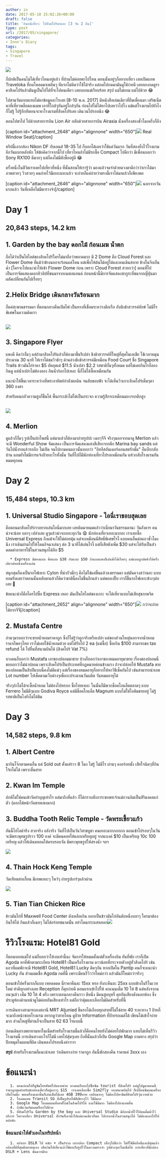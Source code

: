 ```yaml
---
author: in
date: 2017-05-10 15:02:26+00:00
draft: false
title: 'อินหนีเที่ยว: ไปสิงคโปร์มาและ [3 วัน 2 คืน]'
type: post
url: /2017/05/singapore/
categories:
- Innn's Diary
tags:
- Singapore
- Travel
---
```


![](https://www.innnblog.com/wp-content/uploads/2017/05/IMG_0730-1024x672.jpg)


ก็ปกติเป็นคนไม่ได้เที่ยวไหนอยู่แล้ว ที่บ้านไม่ค่อยพาไปไหน ตอนนั้นอยู่ๆก็อยากเที่ยว เลยเปิดแอพ Traveloka ที่กดโหลดมาเพลินๆ ทีแรกไม่คิดว่าใช้ได้จริง แต่กดไปกดมามันดูใช้ง่ายดี เลยลองกดดูราคาสิงคโปร์แล้วมันดูเป็นไปได้ที่จะไปคนเดียว เลยบอกแม่เรียบร้อย สรุป แม่ไม่ยอม แม่ไปด้วย 😂

<!-- more -->

ไปสามวันแบบแทบไม่หาข้อมูลอะไรเลย [8-10 พ.ค. 2017] มีหนังสือเล่มเดียวที่ยืมเพื่อนมา เสริชเน็ตหาที่เที่ยวพล็อตลงแมพ เอาที่ใกล้ๆกันอยู่ใกล้ๆกัน ก่อนไปไม่ได้หาไปเลยว่าไปไง แม้แต่โรงแรมไปยังไงก็ไม่รู้ ไปรู้อีกทีตอนจะหาโรงแรมที่สิงคโปร์เลย เดินวนไปรอบนึง 😂


ตอนไปขาไป ไปด้วยสายการบิน Lion Air กลับด้วยสายการบิน Airasia นั่งเครื่องสองชั่วโมงครึ่งก็ถึง

[caption id="attachment_2648" align="alignnone" width="650"]![](https://www.innnblog.com/wp-content/uploads/2017/05/RealWindow-1024x768.jpg)
Real Window Seat[/caption]

ทริปนี้เอากล้อง Nikon DF กับเลนส์ 18-35 ไป ก็บอกได้เลยว่าใช้แค่วันแรก วันที่สองทิ้งไว้โรงแรม อีกวันแบกหลังหัก ให้ข้อคิดว่าจากนี้ไป เที่ยวไหนถ้าไม่มีรถซื้อ Compact ไปดีกว่า มีเพื่อนบอกว่า Sony RX100 ดีมากๆ แต่ก็คงไม่มีตังซื้ออยู่ดี 😂

ครั้งหนึ่งในชีวิตเราเคยไปเที่ยวที่หนึ่ง ที่นั้นสอนให้เรารู้ว่า มองแล้วจดจำด้วยดวงตาดีกว่าว่าเราได้มา ภาพสวยๆ วิวสวยๆ คนถ่ายไว้มีเยอะแยะแล้ว จะถ่ายก็แค่ถ่ายว่าตรงนี้เราได้มาแล้วก็เพียงพอ

[caption id="attachment_2646" align="alignnone" width="650"]![](https://www.innnblog.com/wp-content/uploads/2017/05/SingaporeCalendar-1024x726.jpg)
นอกจากวันแรกแล้ว วันที่เหลือไม่มีตารางจ้า[/caption]


# Day 1




## 20,843 steps, 14.2 km




## 1. Garden by the bay ดอกไม้ ก้อนเมฆ น้ำตก


ถือได้ว่าเป็นไฮไลต์ของสิงคโปร์ใครไม่มาถือว่าพลาดมาก มี 2 Dome คือ Cloud Forest และ Flower Dome ที่แม้ว่าข้างนอกจะร้อนแค่ไหน แต่เพื่อให้ต้นไม้อยู่ได้และคนเดินสบาย ข้างในจึงเย็นฉ่ำ [ใครจะไปแนะนำให้เข้า Flower Dome ก่อน เพราะ Cloud Forest สวยกว่า] ตอนที่ไปเป็นการจัดแสดงดอกทิวลิปที่ขนมาจากเนเธอแลนด์ ก่อนหน้านี้มีการจัดแสดงซากูระที่ขนจากญี่ปุ่นมา ผลัดเปลี่ยนกันไปเรื่อยๆ


## 2.Helix Bridge เดินกลางวันร้อนมาก


ก็แค่สะพานธรรมดา ที่ตอนกลางคืนเปิดไฟ เป็นทางที่เชื่อมระหว่างตึกเรือ กับชิงช้าสวรรค์ยักษ์ ไม่มีไรพิเศษในความคิดเรา


## ![](https://www.innnblog.com/wp-content/uploads/2017/05/IMG_7851-1024x776.jpg)





## 3. Singapore Flyer


แพงดี คิดว่างั้นๆ แต่ถ้ามาสิงคโปร์แล้วก็ต้องมาขึ้นรึเปล่า ชิงช้าสวรรค์ที่ใหญ่ที่สุดในเอเชีย ใช้เวลาหมุนประมาณ 30 นาที ให้เราได้ชมวิวช้าๆ ด้านล่างชิงช้าสวรรค์มีเหมือน Food Court ชื่อ Singapore Trails ข้าวมันไก่ราคา $5 บัคกุตเต๋ $11.5 น้ำเปล่า $2.2 รสชาติงั้นๆทั้งหมด แต่ไม่เคยกินไรก็ลองกินดู แต่น้ำเปล่าไม่ต้องลอง กินน้ำก้อกไปเหอะ นี่ก็ไม่ได้ซื้อเหมือนกัน

แนะนำให้ขึ้นเวลาระหว่างที่พระอาทิตย์กำลังตกดิน จนลับขอบฟ้า จะได้เห็นวิวเกาะสิงคโปร์เต็มๆตา 360 องศา

สำหรับคนกลัวความสูงก็ขึ้นได้ พื้นกระเช้าไม่ได้เป็นกระจก ความรู้สึกจะเหมือนมองจากตึกสูง


## ![](https://www.innnblog.com/wp-content/uploads/2017/05/IMG_1037-1024x768.jpg)





## 4. Merlion


ดูแล้วก็งั้นๆ รูปเป็นปกโพสนี้ แต่มาแล้วก็ต้องมาถ่ายรูปปะ เฉยๆจีจี จริงๆนอกจากมาดู Merlion แล้วจะมี Wonderful Show จัดแสดง เป็นการจัดแสดงแสงสีเสียงจากตึก Marina bay sands แต่วันไปนั่งรอแล้วรออีก ไม่เปิด จนไปถามคนแถวนั้นบอกว่า "อิทอีสอันเดอร์คอนสตรักชั่น" ก็แป๊กกลับบ้าน แถมยังไม่มีการแจ้งป้ายอะไรทั้งนั้น วันที่ไปก็มีนักท่องเที่ยวไปรอเหมือนกัน แห้วกลับโรงแรมกันหมดทุกคน


# Day 2




## 15,484 steps, 10.3 km




## 1. Universal Studio Singapore - ไอนี่เราชอบสุดเลย


คือตอนมาสิงคโปร์เราอยากเล่นไอนี่มากเลย เลยคิดมาหมดแล้วว่าเนี่ยมาวันธรรมดานะ วันอังคาร คนน่าจะน้อย บลาๆ เปล่าเลย ดูๆแล้วน่าจะเยอะทุกวัน 😩 นักท่องเที่ยวเยอะมากอะ เราเลยซื้อ Universal Express ถึงแม้จะใช้ไม่ค่อยคุ้ม แต่จะเหมือนมีสิทธิ์พิเศษไรงี้ แบบคนอื่นต่อแถวชั่วโมงนึง เราเดินผ่านไปให้โดนอิจฉาเล่นๆ ต่อ 3 นาทีได้เล่นไรงี้ แต่ก็เสียตังเพิ่ม $30 แต่จะได้รับเป็นส่วดลดค่าอาหารใช้ในสวนสนุกได้อีก $5



 	  * Express มีสองแบบ คือแบบ $30 กับแบบ $50 ถ้าแบบแพงก็เล่นซ้ำได้เรื่อยๆ แต่แบบถูกลัดคิวได้ครั้งเดียวต่อหนึ่งเครื่องเล่น

สนุกสุดก็คงเป็นรถไฟเหาะ Cylon ที่น่ากัวมั่กๆ คือไม่ใช่แค่ขึ้นแล้วลงธรรมดา แต่มันควงสว่านอะ แบบยอมรับเลยว่าตอนนั้นหลับตาแล้วก็คิดว่าชาตินี้คงไม่ขึ้นอีกแล้ว แต่พอลงปั้บ เราก็ขึ้นรถไฟเหาะข้างๆต่อเลย 🤣

ข้อแนะนำก็คือใครไปซื้อ Express เหอะ มันเป็นไฮไลต์ของเกาะ จะได้เที่ยวแบบไม่เสียสุขภาพจิต

[caption id="attachment_2652" align="alignnone" width="650"]![](https://www.innnblog.com/wp-content/uploads/2017/05/IMG_4629-1024x768.jpg)
กว่าจะถ่ายได้ยากจีจี[/caption]


## 2. Mustafa Centre


อ่านๆมาบอกว่าจะขายน้ำหอมราคาถูก ซึ่งก็ไม่รู้ว่าถูกจริงหรือเปล่า แต่ของส่วนใหญ่นอกจากน้ำหอมราคาก็พอๆไทย เราไม่เคยใช้น้ำหอมด้วย แต่ได้รับไป 2 ea (แม่ซื้อ) ซื้อเกิน $100 สามารถขอ tax refund ได้ ไปยื่นที่สนามบินได้ (สิงคโปร์ Vat 7%)

บางคนก็บอกว่า Mustafa เอาของปลอมมาขาย บ้างก็บอกว่าเอาของหมดอายุมาขาย เรื่องของปลอมนี่ขอบอกว่าไม่น่าปลอม เพราะสิงคโปร์เป็นประเทศที่กฏหมายค่อนข้างแรง ถ้าจะปล่อยให้ Mustafa ขายของปลอมเป็นสิบปีแบบนี้คงไม่ดีแน่ๆ แต่เรื่องของหมดอายุก็อยากให้หาวิธีเช็คกันไป เช่นสามารถนำเลข Lot number ไปเช็คตามเว็บต่างๆเพื่อกะประมาณวันผลิต วันหมดอายุได้

จริงๆถ้าไม่ได้จะซื้อน้ำหอม ไม่ต้องไปหรอก ซื้อไทยเหอะ ในนั้นก็มีพวกช็อคโกแล็ตตลาดๆ แบบ Ferrero ไม่มีดีๆแบบ Godiva Royce แต่มีช็อคโกแล็ต Magnum แบบไม่ใช่ไอติมขายอยู่ ไม่รู้รสชาติเป็นไงยังไม่ได้ชิม


# Day 3




## 14,582 steps, 9.8 km




## 1. Albert Centre


มากินโจ๊กตามคนอื่น แต่ Sold out ตั้งแต่ราว 8 โมง ไม่รู้ ไม่มีไร ผ่านๆ คงอร่อยมั้ง เสียใจนิดๆที่กินโจ้กไม่ได้ เพราะตื่นสาย


## 2. Kwan Im Temple


ปกติไม่ใช่คนเข้าวัดทำบุญเท่าไร แต่มาถึงที่แล้ว ก็ได้กราบสักการะขอพรเจ้าแม่กวนอิมเป็นสิริมงคลแก่ตัว (ดอกไม้หน้าวัดขายแพงมาก)


## 3. Buddha Tooth Relic Temple - วัดพระเขี้ยวแก้ว


อันนี้ไฮไลต์จริง สวยจริง อลังจริง วันที่ไปเป็นวันวิสาขบูชา คนเยอะมากกกกกก ตอนเข้าไปรอบๆในวันจะมีพระพุทธรูปราว 100 องค์ จะมีคนคอยให้แลกเหรียญอยู่ จากแบงค์ $10 เป็นเหรียญ 10c 100 เหรียญ แล้วให้เดินหยอดให้ครบรอบวัด มีพระพุทธรูปให้สรงน้ำ ฯลฯ

![](https://www.innnblog.com/wp-content/uploads/2017/05/2422DD73-C749-4C13-982E-549DDA17A021-576x1024.jpeg)



## 4. Thain Hock Keng Temple


วัดเทียนฮกเกี้ยน มีเทพเยอะๆ ไหว้ๆ ถ่ายรูปเกร๋ๆแล้วผ่าน

![](https://www.innnblog.com/wp-content/uploads/2017/05/Thain-Hock-Keng-577x1024.jpeg)



## 5. Tian Tian Chicken Rice


ข้าวมันไก่ที่ Maxwell Food Center ดังเหลือเกิน บอกเป็นข้าวมันไก่อันดับหนึ่งบลาๆ ใครมาต้องกินให้ได้ กินแล้วก็เฉยๆ ไม่ได้อร่อยขนาดนั้น อย่าโดนกระแสหลอก![](https://www.innnblog.com/wp-content/uploads/2017/05/Chicken-Rice-1024x577.jpeg)





# รีวิวโรงแรม: Hotel81 Gold


ก็ตอนบอกแม่ไป แม่ก็บอกว่าให้งบเท่านี้นะ จัดการให้หมดตั้งแต่ตั๋วเครื่องบิน ยันที่พัก เราก็เปิด Agoda หาที่พักตามระเบียบ Hotel81 เป็นเครือโรงแรม ดาวน้อยที่กระจายตัวอยู่ทั่วสิงคโปร์ เช่นแถวที่ผมพักจะมี Hotel81 Gold, Hotel81 Lucky ติดๆกัน หากเปิดใน Pantip คนก็จะแนะนำ Lucky กัน ส่วนผมเชื่อ Agoda กดที่นี้ เพราะมีคนรีวิวว่าใหม่กว่า แล้วมันก็ใหม่กว่าจริงๆ

ตอนเข้าไปครั้งแรกก็แบบ เหยดดดด นี่ราคาคืนละ 15xx หรอ ยังกะคืนละ 25xx แบบข้างในรีโนเวทใหม่ ทำดีทุกอย่างเลย Reception ก็คุยง่ายดี ตอนแรกเข้าไปให้ คะแนนเต็ม 10 ให้ 8 แต่หลังจากนอนๆแล้ว เต็ม 10 ให้ 4 ครึ่ง เพราะตอนกลางคืนราว ตีหนึ่ง มีคนสูบบุหรี่ คุยกันเสียงดังนอกห้อง ซึ่งประตูห้องด้านหน้าดูไม่ค่อยกันเสียงเท่าไร แต่ถือว่าคุ้มและเลือกไม่ผิดสำหรับที่นี้

การเดินทางสามารถลงสถานี MRT Aljunied ขึ้นรถได้เกือบทุกสายที่ไม่ใช่สาย 40 ระยะทาง 1 ป้ายก็จะมาถึงหน้าซอยโรงแรม อยากดูว่าสายไหน ดูป้าย Information ที่ป้ายรถเมล์ได้ เขียนได้เข้าใจง่ายมาก ส่วนใหญ่ที่ผ่านก็จะเป็นสาย 62 63 ไรแบบนี้

ก่อนเดินทางพยายามหาในเน็ตสำหรับโรงแรมนี้แล้วก็คือคนไทยยังไม่ค่อยไปพักมาก แทบไม่เห็นรีวิวโรงแรมนี้ การเดินทางอะไรก็ไม่มี เลยไปสุ่มๆเลย ถึงที่นั้นแล้วก็เปิด Google Map ถามทาง สรุปว่าปักหมุดในแผนที่ผิด เดินหลงไปรอบนึงค่าาาาา

**สรุป** สำหรับโรงแรมก็แนะนำเลย ว่าเดินทางง่าย ราคาถูก อันนี้พักสองคืน ราคาแค่ 3xxx เอง


# ข้อแนะนำ





 	  1. ตอนก่อนไปก็ดูซิมโทรศัพท์ไปหลายค่าย บางคนก็บอกไปซื้อซิม tourist ที่สิงคโปร์ แต่ดูไปดูมาตอนนี้ราคาถูกสุดสำหรับนักท่องเที่ยวก็อยู่แถวๆ $15  เราเลยเลือกซื้อ Sim2fly จากสนามบินไป ก็เปลี่ยนซิมบนเครื่อง เปิดโรมมิ่ง พอเครื่องแตะพื้นก็เล่นเน็ตได้เลย 4GB 399บาท เหลือมากๆ ไม่ต้องไปหาซิมที่สิงคโปร์วุ่นวายด้วย
 	  2. โหลดแอพ Transit SG ที่เป็นรูปรถไฟสีเขียวๆไว้ ใช้ดีมาก
 	  3. Google Map โหลดแผนที่ออฟไลน์ในสิงคโปร์ได้ และใช้ดีมาก ไม่ต้องไปหาแอพอื่น
 	  4. ถ้ามีแว่นกันแดดก็เอาไปด้วย
 	  5. ที่สิงคโปร์ใน Garden by the bay และ Universal Studio มีก้อกน้ำที่ไว้ให้คนดื่มน้ำไว้บริการ ใครจะเที่ยว Universal ทั้งวันก็เอาน้ำไปแค่ขวดเดียวก็พอ ไปกรอกน้ำในสวนสนุกได้ ไม่ต้องแบกไปให้หลังหัก



### ข้อแนะนำให้ตัวเองในทริปหน้า





 	  1. อย่าเอา DSLR ไป หนัก + เป็นกังวล เอากล้อง Compact เล็กๆไปดีกว่า ไม่ก็ใช้มือถือนี้และดีสุดแล้ว กล้องที่ดีที่สุดคือตาตนเอง เสียเงินไปเที่ยวแล้วใช้ตาเก็บรูปไว้ในความทรงจำ รูปต่างๆหาในเน็ตได้ การเที่ยวที่มีกล้อง DSLR + Lens นั้นควรมีรถ


